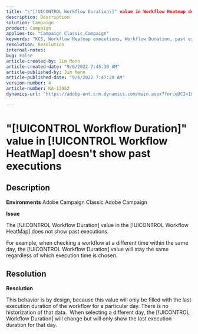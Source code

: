 ```yaml
---
title: "\"[!UICONTROL Workflow Duration\]" value in Workflow Heatmap doesn't show past executions"
description: Description
solution: Campaign
product: Campaign
applies-to: "Campaign Classic,Campaign"
keywords: "KCS, Workflow Heatmap executions, Workflow Duration, past executions, Adobe Campaign"
resolution: Resolution
internal-notes: 
bug: False
article-created-by: Jim Menn
article-created-date: "9/6/2022 7:45:30 AM"
article-published-by: Jim Menn
article-published-date: "9/6/2022 7:47:20 AM"
version-number: 4
article-number: KA-13952
dynamics-url: "https://adobe-ent.crm.dynamics.com/main.aspx?forceUCI=1&pagetype=entityrecord&etn=knowledgearticle&id=026920e0-b72d-ed11-9db1-0022480866ad"

---
```

# "[!UICONTROL Workflow Duration]" value in [!UICONTROL Workflow HeatMap] doesn't show past executions

## Description


<b>Environments</b>
 Adobe Campaign Classic
 Adobe Campaign

<b>Issue</b>

The [!UICONTROL Workflow Duration] value in the [!UICONTROL Workflow HeatMap] does not show past executions.

For example, when checking a workflow at a different time within the same day, the [!UICONTROL Workflow Duration] value will stay the same regardless of which execution time is chosen.


## Resolution


<b>Resolution</b>

This behavior is by design, because this value will only be filled with the last execution duration of the workflow for a particular day.
There is no historization of that data. 
When selecting a different day, the [!UICONTROL Workflow Duration] will change but will only show the last execution duration for that day.


